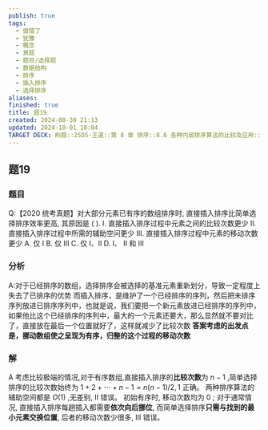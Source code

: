 ```yaml
---
publish: true
tags:
  - 做错了
  - 犹豫
  - 概念
  - 真题
  - 题目/选择题
  - 数据结构
  - 排序
  - 插入排序
  - 选择排序
aliases: 
finished: true
title: 题19
created: 2024-08-30 21:13
updated: 2024-10-01 18:04
TARGET DECK: 刷题::25DS-王道::第 8 章 排序::8.6 各种内部排序算法的比较及应用::题19
---
```

## 题19
### 题目
Q:【2020 统考真题】对大部分元素已有序的数组排序时, 直接插入排序比简单选择排序效率更高, 其原因是 ( ).
I. 直接插入排序过程中元素之间的比较次数更少
II. 直接插入排序过程中所需的辅助空问更少
III. 直接插入排序过程中元素的移动次数更少
A. 仅 I 
B. 仅 III 
C. 仅 I、II 
D. I、 II 和 III
### 分析
A:对于已经排序的数组，选择排序会被选择的基准元素重新划分，导致一定程度上失去了已排序的优势
而插入排序，是维护了一个已经排序的序列，然后把未排序序列放进已排序序列中，也就是说，我们要把一个新元素放进已经排序的序列中，如果他比这个已经排序的序列中，最大的一个元素还要大，那么显然就不要对比了，直接放在最后一个位置就好了，这样就减少了比较次数
**答案考虑的出发点是，挪动数组使之呈现为有序，归整的这个过程的移动次数**
### 解
A
考虑比较极端的情况,对于有序数组,直接插入排序的**比较次数**为 $n - 1$ ,简单选择排序的比较次数始终为 $1 + 2 + \cdots  + n - 1 = n( {n - 1}) /2,1$ 正确。
两种排序算法的辅助空间都是 $O( 1)$ ,无差别, II 错误。
初始有序时, 移动次数均为 0 ;
对于通常情况, 直接插入排序每趟插入都需要**依次向后挪位**, 而简单选择排序**只需与找到的最小元素交换位置**, 后者的移动次数少很多, III 错误。


